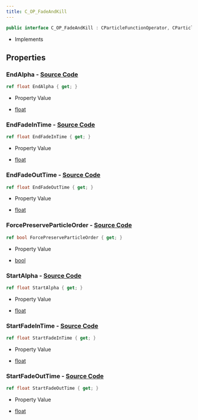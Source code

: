 ```yaml
---
title: C_OP_FadeAndKill
---
```


```csharp
public interface C_OP_FadeAndKill : CParticleFunctionOperator, CParticleFunction, ISchemaClass<CParticleFunction>, ISchemaClass<CParticleFunctionOperator>, ISchemaClass<C_OP_FadeAndKill>, ISchemaField, ISchemaClass, INativeHandle
```

- Implements

## Properties

### **EndAlpha** - [Source Code](https://github.com/swiftly-solution/swiftlys2/blob/main/managed/src/SwiftlyS2.Generated/Schemas/Interfaces/C_OP_FadeAndKill.cs#L26)

```csharp
ref float EndAlpha { get; }
```

- Property Value

- [float](https://learn.microsoft.com/dotnet/api/system.single)

### **EndFadeInTime** - [Source Code](https://github.com/swiftly-solution/swiftlys2/blob/main/managed/src/SwiftlyS2.Generated/Schemas/Interfaces/C_OP_FadeAndKill.cs#L18)

```csharp
ref float EndFadeInTime { get; }
```

- Property Value

- [float](https://learn.microsoft.com/dotnet/api/system.single)

### **EndFadeOutTime** - [Source Code](https://github.com/swiftly-solution/swiftlys2/blob/main/managed/src/SwiftlyS2.Generated/Schemas/Interfaces/C_OP_FadeAndKill.cs#L22)

```csharp
ref float EndFadeOutTime { get; }
```

- Property Value

- [float](https://learn.microsoft.com/dotnet/api/system.single)

### **ForcePreserveParticleOrder** - [Source Code](https://github.com/swiftly-solution/swiftlys2/blob/main/managed/src/SwiftlyS2.Generated/Schemas/Interfaces/C_OP_FadeAndKill.cs#L28)

```csharp
ref bool ForcePreserveParticleOrder { get; }
```

- Property Value

- [bool](https://learn.microsoft.com/dotnet/api/system.boolean)

### **StartAlpha** - [Source Code](https://github.com/swiftly-solution/swiftlys2/blob/main/managed/src/SwiftlyS2.Generated/Schemas/Interfaces/C_OP_FadeAndKill.cs#L24)

```csharp
ref float StartAlpha { get; }
```

- Property Value

- [float](https://learn.microsoft.com/dotnet/api/system.single)

### **StartFadeInTime** - [Source Code](https://github.com/swiftly-solution/swiftlys2/blob/main/managed/src/SwiftlyS2.Generated/Schemas/Interfaces/C_OP_FadeAndKill.cs#L16)

```csharp
ref float StartFadeInTime { get; }
```

- Property Value

- [float](https://learn.microsoft.com/dotnet/api/system.single)

### **StartFadeOutTime** - [Source Code](https://github.com/swiftly-solution/swiftlys2/blob/main/managed/src/SwiftlyS2.Generated/Schemas/Interfaces/C_OP_FadeAndKill.cs#L20)

```csharp
ref float StartFadeOutTime { get; }
```

- Property Value

- [float](https://learn.microsoft.com/dotnet/api/system.single)

